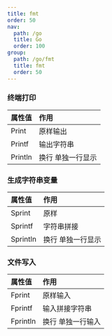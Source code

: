 ```yaml
---
title: fmt
order: 50
nav:
  path: /go
  title: Go
  order: 100
group:
  path: /go/fmt
  title: fmt
  order: 50
---
```


### 终端打印

| 属性值  | 作用              |
| :------ | :---------------- |
| Print   | 原样输出          |
| Printf  | 输出字符串        |
| Println | 换行 单独一行显示 |

### 生成字符串变量

| 属性值   | 作用              |
| :------- | :---------------- |
| Sprint   | 原样              |
| Sprintf  | 字符串拼接        |
| Sprintln | 换行 单独一行显示 |

### 文件写入

| 属性值   | 作用              |
| :------- | :---------------- |
| Fprint   | 原样输入          |
| Fprintf  | 输入拼接字符串    |
| Fprintln | 换行 单独一行输入 |

